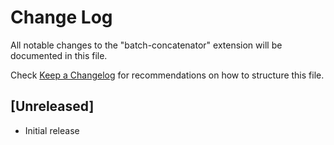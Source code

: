 # Change Log

All notable changes to the "batch-concatenator" extension will be documented in this file.

Check [Keep a Changelog](http://keepachangelog.com/) for recommendations on how to structure this file.

## [Unreleased]

- Initial release